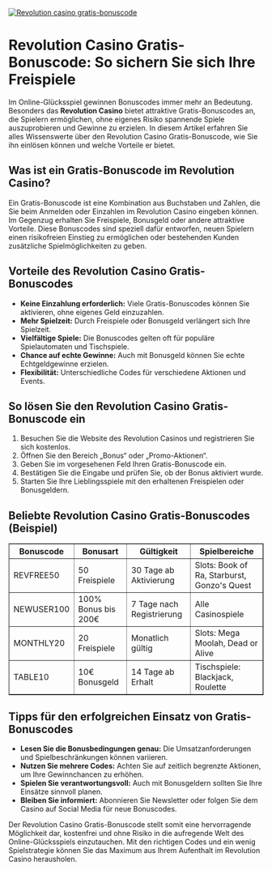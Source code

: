 [![Revolution casino gratis-bonuscode](https://123-caf.pages.dev/gitsignup.png)](https://vrmoo.ru/Bt82HjjY)

<h1>Revolution Casino Gratis-Bonuscode: So sichern Sie sich Ihre Freispiele</h1>  <p>Im Online-Glücksspiel gewinnen Bonuscodes immer mehr an Bedeutung. Besonders das <strong>Revolution Casino</strong> bietet attraktive Gratis-Bonuscodes an, die Spielern ermöglichen, ohne eigenes Risiko spannende Spiele auszuprobieren und Gewinne zu erzielen. In diesem Artikel erfahren Sie alles Wissenswerte über den Revolution Casino Gratis-Bonuscode, wie Sie ihn einlösen können und welche Vorteile er bietet.</p>  <h2>Was ist ein Gratis-Bonuscode im Revolution Casino?</h2>  <p>Ein Gratis-Bonuscode ist eine Kombination aus Buchstaben und Zahlen, die Sie beim Anmelden oder Einzahlen im Revolution Casino eingeben können. Im Gegenzug erhalten Sie Freispiele, Bonusgeld oder andere attraktive Vorteile. Diese Bonuscodes sind speziell dafür entworfen, neuen Spielern einen risikofreien Einstieg zu ermöglichen oder bestehenden Kunden zusätzliche Spielmöglichkeiten zu geben.</p>  <h2>Vorteile des Revolution Casino Gratis-Bonuscodes</h2>  <ul>   <li><strong>Keine Einzahlung erforderlich:</strong> Viele Gratis-Bonuscodes können Sie aktivieren, ohne eigenes Geld einzuzahlen.</li>   <li><strong>Mehr Spielzeit:</strong> Durch Freispiele oder Bonusgeld verlängert sich Ihre Spielzeit.</li>   <li><strong>Vielfältige Spiele:</strong> Die Bonuscodes gelten oft für populäre Spielautomaten und Tischspiele.</li>   <li><strong>Chance auf echte Gewinne:</strong> Auch mit Bonusgeld können Sie echte Echtgeldgewinne erzielen.</li>   <li><strong>Flexibilität:</strong> Unterschiedliche Codes für verschiedene Aktionen und Events.</li> </ul>  <h2>So lösen Sie den Revolution Casino Gratis-Bonuscode ein</h2>  <ol>   <li>Besuchen Sie die Website des Revolution Casinos und registrieren Sie sich kostenlos.</li>   <li>Öffnen Sie den Bereich „Bonus“ oder „Promo-Aktionen“.</li>   <li>Geben Sie im vorgesehenen Feld Ihren Gratis-Bonuscode ein.</li>   <li>Bestätigen Sie die Eingabe und prüfen Sie, ob der Bonus aktiviert wurde.</li>   <li>Starten Sie Ihre Lieblingsspiele mit den erhaltenen Freispielen oder Bonusgeldern.</li> </ol>  <h2>Beliebte Revolution Casino Gratis-Bonuscodes (Beispiel)</h2>  <table border="1" cellpadding="6" cellspacing="0" style="border-collapse: collapse; width: 100%; max-width: 600px;">   <thead>     <tr>       <th>Bonuscode</th>       <th>Bonusart</th>       <th>Gültigkeit</th>       <th>Spielbereiche</th>     </tr>   </thead>   <tbody>     <tr>       <td>REVFREE50</td>       <td>50 Freispiele</td>       <td>30 Tage ab Aktivierung</td>       <td>Slots: Book of Ra, Starburst, Gonzo's Quest</td>     </tr>     <tr>       <td>NEWUSER100</td>       <td>100% Bonus bis 200€</td>       <td>7 Tage nach Registrierung</td>       <td>Alle Casinospiele</td>     </tr>     <tr>       <td>MONTHLY20</td>       <td>20 Freispiele</td>       <td>Monatlich gültig</td>       <td>Slots: Mega Moolah, Dead or Alive</td>     </tr>     <tr>       <td>TABLE10</td>       <td>10€ Bonusgeld</td>       <td>14 Tage ab Erhalt</td>       <td>Tischspiele: Blackjack, Roulette</td>     </tr>   </tbody> </table>  <h2>Tipps für den erfolgreichen Einsatz von Gratis-Bonuscodes</h2>  <ul>   <li><strong>Lesen Sie die Bonusbedingungen genau:</strong> Die Umsatzanforderungen und Spielbeschränkungen können variieren.</li>   <li><strong>Nutzen Sie mehrere Codes:</strong> Achten Sie auf zeitlich begrenzte Aktionen, um Ihre Gewinnchancen zu erhöhen.</li>   <li><strong>Spielen Sie verantwortungsvoll:</strong> Auch mit Bonusgeldern sollten Sie Ihre Einsätze sinnvoll planen.</li>   <li><strong>Bleiben Sie informiert:</strong> Abonnieren Sie Newsletter oder folgen Sie dem Casino auf Social Media für neue Bonuscodes.</li> </ul>  <p>Der Revolution Casino Gratis-Bonuscode stellt somit eine hervorragende Möglichkeit dar, kostenfrei und ohne Risiko in die aufregende Welt des Online-Glücksspiels einzutauchen. Mit den richtigen Codes und ein wenig Spielstrategie können Sie das Maximum aus Ihrem Aufenthalt im Revolution Casino herausholen.</p>